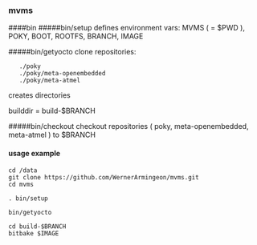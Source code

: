### mvms

####bin
#####bin/setup
defines environment vars: MVMS ( = $PWD ), POKY, BOOT, ROOTFS, BRANCH, IMAGE

#####bin/getyocto
clone repositories:
```
   ./poky
   ./poky/meta-openembedded
   ./poky/meta-atmel
```
creates directories

builddir = build-$BRANCH

#####bin/checkout
checkout repositories ( poky, meta-openembedded, meta-atmel ) to $BRANCH

#### usage example

```
cd /data
git clone https://github.com/WernerArmingeon/mvms.git
cd mvms

. bin/setup

bin/getyocto

cd build-$BRANCH
bitbake $IMAGE
```

